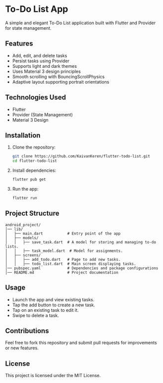 # To-Do List App

A simple and elegant To-Do List application built with Flutter and Provider for state management.

## Features
- Add, edit, and delete tasks
- Persist tasks using Provider
- Supports light and dark themes
- Uses Material 3 design principles
- Smooth scrolling with BouncingScrollPhysics
- Adaptive layout supporting portrait orientations

## Technologies Used
- Flutter
- Provider (State Management)
- Material 3 Design

## Installation
1. Clone the repository:
   ```sh
   git clone https://github.com/KaivanKeren/flutter-todo-list.git
   cd flutter-todo-list
   ```
2. Install dependencies:
   ```sh
   flutter pub get
   ```
3. Run the app:
   ```sh
   flutter run
   ```

## Project Structure
```
android_project/
│── lib/
│   ├── main.dart           # Entry point of the app
│   ├── models/
│   │   ├── save_task.dart  # A model for storing and managing to-do lists.
│   │   ├── task_model.dart  # Model for assignments.
│   ├── screens/
│   │   ├── add_todo.dart   # Page to add new tasks.
│   │   ├── todo_list.dart  # Main screen displaying tasks.
│── pubspec.yaml            # Dependencies and package configurations
│── README.md               # Project documentation
```

## Usage
- Launch the app and view existing tasks.
- Tap the add button to create a new task.
- Tap on an existing task to edit it.
- Swipe to delete a task.

## Contributions
Feel free to fork this repository and submit pull requests for improvements or new features.

## License
This project is licensed under the MIT License.
